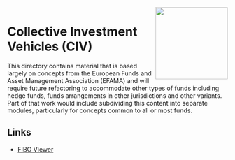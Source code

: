<img src="https://spec.edmcouncil.org/fibo/htmlpages/master/latest/img/logo.66a988fe.png" width="165" align="right"/>

# Collective Investment Vehicles (CIV)

This directory contains material that is based largely on concepts from the European Funds and Asset Management Association (EFAMA) and will require future refactoring to accommodate other types of funds including hedge funds, funds arrangements in other jurisdictions and other variants. Part of that work would include subdividing this content into separate modules, particularly for concepts common to all or most funds.

## Links

- [FIBO Viewer](https://spec.edmcouncil.org/fibo/ontology/CIV/MetadataCIV/CIVDomain)



